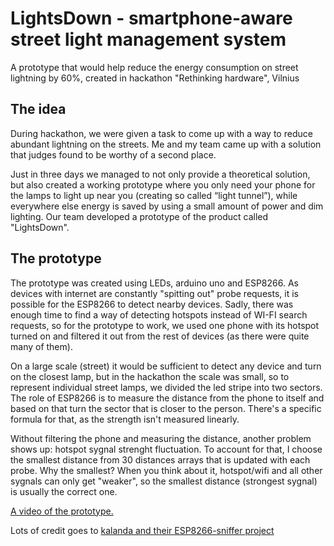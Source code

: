 # LightsDown - smartphone-aware street light management system
A prototype that would help reduce the energy consumption on street lightning by 60%, created in hackathon "Rethinking hardware", Vilnius 

## The idea

During hackathon, we were given a task to come up with a way to reduce abundant lightning on the streets. Me and my team came up with a solution that judges found to be worthy of a second place. 

Just in three days we managed to not only provide a theoretical solution, but also created a working prototype where you only need your phone for the lamps to light up near you (creating so called “light tunnel”), while everywhere else energy is saved by using a small amount of power and dim lighting. Our team developed a prototype of the product called "LightsDown".

## The prototype

The prototype was created using LEDs, arduino uno and ESP8266. As devices with internet are constantly "spitting out" probe requests, it is possible for the ESP8266 to detect nearby devices. Sadly, there was enough time to find a way of detecting hotspots instead of WI-FI search requests, so for the prototype to work, we used one phone with its hotspot turned on and filtered it out from the rest of devices (as there were quite many of them). 

On a large scale (street) it would be sufficient to detect any device and turn on the closest lamp, but in the hackathon the scale was small, so to represent individual street lamps, we divided the led stripe into two sectors. The role of ESP8266 is to measure the distance from the phone to itself and based on that turn the sector that is closer to the person. There's a specific formula for that, as the strength isn't measured linearly.

Without filtering the phone and measuring the distance, another problem shows up: hotspot sygnal strenght fluctuation. To account for that, I choose the smallest distance from 30 distances arrays that is updated with each probe. Why the smallest? When you think about it, hotspot/wifi and all other sygnals can only get "weaker", so the smallest distance (strongest sygnal) is usually the correct one.

[A video of the prototype.](https://youtu.be/y2Le5ER7QN4)

Lots of credit goes to [kalanda and their ESP8266-sniffer project](https://github.com/kalanda/esp8266-sniffer)
